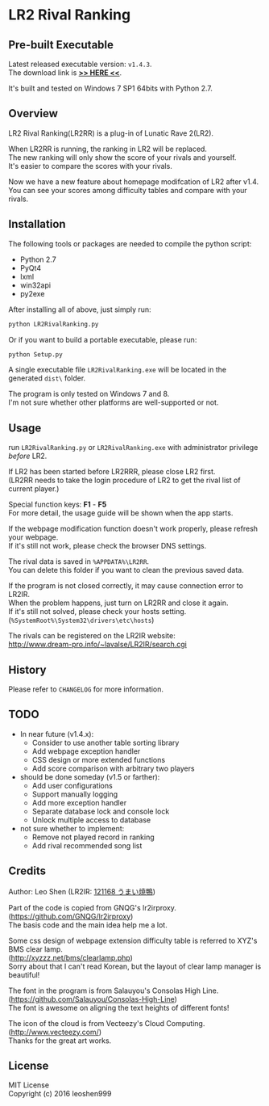 # LR2 Rival Ranking

## Pre-built Executable
Latest released executable version:  ```v1.4.3```.  
The download link is [__>> HERE <<__](https://github.com/leoshen999/LR2RivalRanking/releases/download/v1.4.3/LR2RivalRanking.v1.4.3.zip).

It's built and tested on Windows 7 SP1 64bits with Python 2.7.  

## Overview
LR2 Rival Ranking(LR2RR) is a plug-in of Lunatic Rave 2(LR2).

When LR2RR is running, the ranking in LR2 will be replaced.  
The new ranking will only show the score of your rivals and yourself.  
It's easier to compare the scores with your rivals.

Now we have a new feature about homepage modifcation of LR2 after v1.4.  
You can see your scores among difficulty tables and compare with your rivals.

## Installation
The following tools or packages are needed to compile the python script:
* Python 2.7
* PyQt4
* lxml
* win32api
* py2exe

After installing all of above, just simply run:
```python
python LR2RivalRanking.py
```

Or if you want to build a portable executable, please run:
```python
python Setup.py
```
A single executable file ```LR2RivalRanking.exe``` will be located in the generated ```dist\``` folder.

The program is only tested on Windows 7 and 8.  
I'm not sure whether other platforms are well-supported or not.

## Usage
run ```LR2RivalRanking.py``` or ```LR2RivalRanking.exe``` with administrator privilege *before* LR2.

If LR2 has been started before LR2RRR, please close LR2 first.  
(LR2RR needs to take the login procedure of LR2 to get the rival list of current player.)

Special function keys: **F1** - **F5**  
For more detail, the usage guide will be shown when the app starts.

If the webpage modification function doesn't work properly, please refresh your webpage.  
If it's still not work, please check the browser DNS settings.

The rival data is saved in ```%APPDATA%\LR2RR```.  
You can delete this folder if you want to clean the previous saved data.

If the program is not closed correctly, it may cause connection error to LR2IR.  
When the problem happens, just turn on LR2RR and close it again.  
If it's still not solved, please check your hosts setting.  
(```%SystemRoot%\System32\drivers\etc\hosts```)

The rivals can be registered on the LR2IR website:  
http://www.dream-pro.info/~lavalse/LR2IR/search.cgi

## History
Please refer to ```CHANGELOG``` for more information.

## TODO
* In near future (v1.4.x):
  * Consider to use another table sorting library
  * Add webpage exception handler
  * CSS design or more extended functions
  * Add score comparison with arbitrary two players
* should be done someday (v1.5 or farther):
  * Add user configurations
  * Support manually logging
  * Add more exception handler
  * Separate database lock and console lock
  * Unlock multiple access to database
* not sure whether to implement:
  * Remove not played record in ranking
  * Add rival recommended song list

## Credits
Author: Leo Shen (LR2IR: [121168 うまい焼鴨](http://www.dream-pro.info/~lavalse/LR2IR/search.cgi?mode=mypage&playerid=121168))

Part of the code is copied from GNQG's lr2irproxy.  
(https://github.com/GNQG/lr2irproxy)   
The basis code and the main idea help me a lot.

Some css design of webpage extension difficulty table is referred to XYZ's BMS clear lamp.  
(http://xyzzz.net/bms/clearlamp.php)  
Sorry about that I can't read Korean, but the layout of clear lamp manager is beautiful!

The font in the program is from Salauyou's Consolas High Line.  
(https://github.com/Salauyou/Consolas-High-Line)  
The font is awesome on aligning the text heights of different fonts!

The icon of the cloud is from Vecteezy's Cloud Computing.  
(http://www.vecteezy.com/)  
Thanks for the great art works.

## License
MIT License   
Copyright (c) 2016 leoshen999
